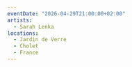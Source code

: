 ```yaml
---
eventDate: "2026-04-29T21:00:00+02:00"
artists:
  - Sarah Lenka
locations:
  - Jardin de Verre
  - Cholet
  - France
---
```

